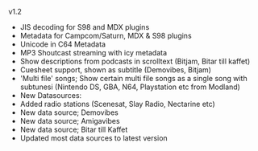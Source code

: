 


v1.2

* JIS decoding for S98 and MDX plugins
* Metadata for Campcom/Saturn, MDX & S98 plugins
* Unicode in C64 Metadata
* MP3 Shoutcast streaming with icy metadata
* Show descriptions from podcasts in scrolltext (Bitjam, Bitar till kaffet)
* Cuesheet support, shown as subtitle (Demovibes, Bitjam)
* 'Multi file' songs; Show certain multi file songs as a single song with
  subtunesi (Nintendo DS, GBA, N64, Playstation etc from Modland)
* New Datasources:
* Added radio stations (Scenesat, Slay Radio, Nectarine etc)
* New data source; Demovibes
* New data source; Amigavibes
* New data source; Bitar till Kaffet
* Updated most data sources to latest version

